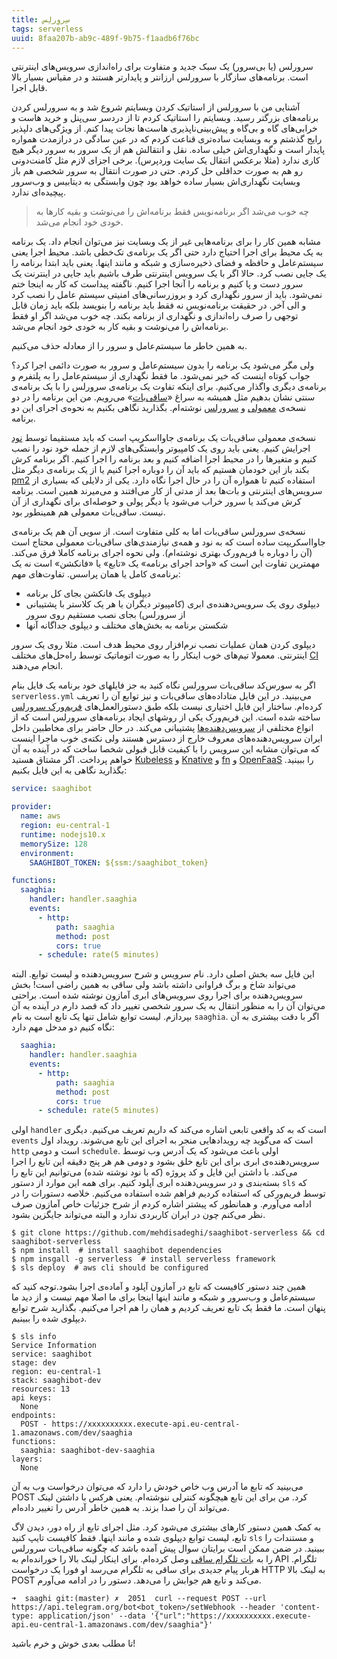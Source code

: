 ```yaml
---
title: سِروِرلِس
tags: serverless
uuid: 8faa207b-ab9c-489f-9b75-f1aadb6f76bc
---
```


سرورلس (یا بی‌سرور) یک سبک جدید و متفاوت برای راه‌اندازی سرویس‌های اینترنتی است. برنامه‌های سازگار با سرورلس ارزانتر و پایدارتر هستند و در مقیاس بسیار بالا قابل اجرا.

آشنایی من با سرورلس از استاتیک کردن وبسایتم شروع شد و به سرورلس کردن برنامه‌های بزرگتر رسید. وبسایتم را استاتیک کردم تا از دردسر سی‌پنل و خرید هاست و خرابی‌های گاه و بی‌گاه و پیش‌بینی‌ناپذیری هاست‌ها نجات پیدا کنم. از ویژگی‌های دلپذیر رایج گذشتم و به وبسایت ساده‌تری قناعت کردم که در عین سادگی در درازمدت همواره پایدار است و نگهداری‌اش خیلی ساده. نقل و انتقالش هم از یک سرور به سرور دیگر هیچ کاری ندارد (مثلا برعکس انتقال یک سایت وردپرس). برخی اجزای لازم مثل کامنت‌دونی رو هم به صورت حداقلی حل کردم. حتی در صورت انتقال به سرور شخصی هم باز وبسایت نگهداری‌اش بسیار ساده خواهد بود چون وابستگی به دیتابیس و وب‌سرور پیچیده‌ای ندارد.

> چه خوب می‌شد اگر برنامه‌نویس فقط برنامه‌اش را می‌نوشت و بقیه کارها به خودی خود انجام می‌شد.

مشابه همین کار را برای برنامه‌هایی غیر از یک وبسایت نیز می‌توان انجام داد. یک برنامه به یک محیط برای اجرا احتیاج دارد حتی اگر یک برنامه‌ی تک‌خطی باشد. محیط اجرا یعنی سیستم‌عامل و حافظه و فضای ذخیره‌سازی و شبکه و مانند اینها. یعنی باید ابتدا برنامه را یک جایی نصب کرد. حالا اگر با یک سرویس اینترنتی طرف باشیم باید جایی در اینترنت یک سرور دست و پا کنیم و برنامه را آنجا اجرا کنیم. ناگفته پیداست که کار به اینجا ختم نمی‌شود. باید از سرور نگهداری کرد و بروزرسانی‌های امنیتی سیستم عامل را نصب کرد و الی آخر. در حقیقت برنامه‌نویس نه فقط باید برنامه را بنویسد بلکه باید زمان قابل توجهی را صرف راه‌اندازی و نگهداری از برنامه بکند. چه خوب می‌شد اگر او فقط برنامه‌اش را می‌نوشت و بقیه کار به خودی خود انجام می‌شد.

به همین خاطر ما سیستم‌عامل و سرور را از معادله حذف می‌کنیم.

ولی مگر می‌شود یک برنامه را بدون سیستم‌عامل و سرور به صورت دائمی اجرا کرد؟ جواب کوتاه اینست که خیر نمی‌شود. ما فقط نگهداری از سیستم‌عامل را به پلتفرم و برنامه‌ی دیگری واگذار می‌کنیم. برای اینکه تفاوت یک برنامه‌ی سرورلس را با یک برنامه‌ی سنتی نشان بدهیم مثل همیشه به سراغ «[ساقی‌بات]» می‌رویم. من این برنامه را در دو نسخه‌ی ‏[معمولی] و [سرورلس] نوشته‌ام. بگذارید نگاهی بکنیم به نحوه‌ی اجرای این دو برنامه.

نسخه‌ی معمولی ساقی‌بات یک برنامه‌ی جاوااسکریپ است که باید مستقیما توسط [نود] اجرایش کنیم. یعنی باید روی یک کامپیوتر وابستگی‌های لازم از جمله خود نود را نصب کنیم و متغیرها را در محیط اجرا اضافه کنیم و بعد برنامه را اجرا کنیم. اگر برنامه کرش بکند باز این خودمان هستیم که باید آن را دوباره اجرا کنیم یا از یک برنامه‌ی دیگر مثل [pm2] استفاده کنیم تا همواره آن را در حال اجرا نگاه دارد. یکی از دلایلی که بسیاری از سرویس‌های اینترنتی و بات‌ها بعد از مدتی از کار می‌افتند و می‌میرند همین است. برنامه کرش می‌کند یا سرور خراب می‌شود یا دیگر پولی و حوصله‌ای برای نگهداری از آن نیست. ساقی‌بات معمولی هم همینطور بود.

نسخه‌ی سرورلس ساقی‌بات اما به کلی متفاوت است. از سویی آن هم یک برنامه‌ی جاوااسکریپت ساده است که به نود و همه‌ی نیازمندی‌های ساقی‌بات معمولی محتاج است (آن را دوباره با فریم‌ورک بهتری نوشته‌ام). ولی نحوه اجرای برنامه کاملا فرق می‌کند. مهمترین تفاوت این است که «واحد اجرای برنامه» یک «تابع» یا «فانکشن» است نه یک برنامه‌ی کامل یا همان پراسس. تفاوت‌های مهم:

- دیپلوی یک فانکشن بجای کل برنامه
- دیپلوی روی یک سرویس‌دهنده‌ی ابری (کامپیوتر دیگران یا هر یک کلاستر با پشتیبانی از سرورلس) بجای نصب مستقیم روی سرور
- شکستن برنامه به بخش‌های مختلف و دیپلوی جداگانه آنها

دیپلوی کردن همان عملیات نصب نرم‌افزار روی محیط هدف است. مثلا روی یک سرور اینترنتی. معمولا تیم‌های خوب اینکار را به صورت اتوماتیک توسط راه‌حل‌های مختلف [CI] انجام می‌دهند.

اگر به سورس‌کد ساقی‌بات سرورلس نگاه کنید به جز فایلهای خود برنامه یک فایل بنام `serverless.yml` می‌بینید. در این فایل متاداده‌های ساقی‌بات و نیز توابع آن را تعریف کرده‌ام. ساختار این فایل اختیاری نیست بلکه طبق دستورالعمل‌های [فریم‌ورک سرورلس] ساخته شده است. این فریم‌ورک یکی از روشهای ایجاد برنامه‌های سرورلس است که از انواع مختلفی از [سرویس‌دهنده‌ها] پشتیبانی می‌کند. در حال حاضر برای مخاطبین داخل ایران سرویس‌دهنده‌های معروف خارج از دسترس هستند ولی نکته‌ی خوب ماجرا اینست که می‌توان مشابه این سرویس را با کیفیت قابل قبولی شخصا ساخت که در آینده به آن خواهم پرداخت. اگر مشتاق هستید [Kubeless] و [Knative] و [fn] و [OpenFaaS] را ببینید. بگذارید نگاهی به این فایل بکنیم:

```yaml
service: saaghibot

provider:
  name: aws
  region: eu-central-1
  runtime: nodejs10.x
  memorySize: 128
  environment:
    SAAGHIBOT_TOKEN: ${ssm:/saaghibot_token}

functions:
  saaghia:
    handler: handler.saaghia
    events:
      - http:
          path: saaghia
          method: post
          cors: true
      - schedule: rate(5 minutes)
```

این فایل سه بخش اصلی دارد. نام سرویس و شرح سرویس‌دهنده و لیست توابع. البته می‌تواند شاخ و برگ فراوانی داشته باشد ولی ساقی به همین راضی است!
بخش سرویس‌دهنده برای اجرا روی سرویس‌های ابری آمازون نوشته شده است. براحتی می‌توان آن را به منظور انتقال به یک سرور شخصی تغییر داد که قصد دارم در آینده به آن بپردازم.
لیست توابع شامل تنها یک تابع است به نام `saaghia`. اگر با دقت بیشتری به آن نگاه کنیم دو مدخل مهم دارد:

```yaml
  saaghia:
    handler: handler.saaghia
    events:
      - http:
          path: saaghia
          method: post
          cors: true
      - schedule: rate(5 minutes)

```
اولی `handler` است که به کد واقعی تابعی اشاره می‌کند که داریم تعریف می‌کنیم. دیگری `events` است که می‌گوید چه رویدادهایی منجر به اجرای این تابع می‌شوند. رویداد اول `http` است و دومی `schedule`. اولی باعث می‌شود که یک آدرس وب توسط سرویس‌دهنده‌ی ابری برای این تابع خلق بشود و دومی هم هر پنج دقیقه این تابع را اجرا می‌کند. با داشتن این فایل و کد پروژه (که با نود نوشته شده) می‌توانیم این تابع را بسته‌بندی و در سرویس‌دهنده ابری آپلود کنیم. برای همه این موارد از دستور `sls` که توسط فریم‌ورکی که استفاده کردیم فراهم شده استفاده می‌کنیم. خلاصه دستورات را در ادامه می‌آورم. و همانطور که پیشتر اشاره کردم از شرح جزئیات خاص آمازون صرف نظر می‌کنم چون در ایران کاربردی ندارد و البته می‌تواند جایگزین بشود.

```
$ git clone https://github.com/mehdisadeghi/saaghibot-serverless && cd saaghibot-serverless
$ npm install  # install saaghibot dependencies
$ npm insgall -g serverless  # install serverless framework
$ sls deploy  # aws cli should be configured
```

همین چند دستور کافیست که تابع در آمازون آپلود و آماده‌ی اجرا بشود.توجه کنید که سیستم‌عامل و وب‌سرور و شبکه و مانند اینها اینجا برای ما اصلا مهم نیست و از دید ما پنهان است. ما فقط یک تابع تعریف کردیم و همان را هم اجرا می‌کنیم. بگذارید شرح توابع دیپلوی شده را ببینیم.

```
$ sls info
Service Information
service: saaghibot
stage: dev
region: eu-central-1
stack: saaghibot-dev
resources: 13
api keys:
  None
endpoints:
  POST - https://xxxxxxxxxx.execute-api.eu-central-1.amazonaws.com/dev/saaghia
functions:
  saaghia: saaghibot-dev-saaghia
layers:
  None        
```

می‌بینید که تابع ما آدرس وب خاص خودش را دارد که می‌توان درخواست وب به آن POST کرد. من برای این تابع هیچگونه کنترلی ننوشته‌ام. یعنی هرکس با داشتن لینک می‌تواند آن را صدا بزند. به همین خاطر آدرس را تغییر داده‌ام.

به کمک همین دستور کارهای بیشتری می‌شود کرد. مثل اجرای تابع از راه دور، دیدن لاگ تابع، لیست توابع دیپلوی شده و مانند اینها. فقط کافیست تایپ کنید `sls` و مستندات را ببینید. در ضمن ممکن است برایتان سوال پیش آمده باشد که چگونه ساقی‌بات سرورلس را به [بات تلگرام ساقی] وصل کرده‌ام. برای اینکار لینک بالا را خورانده‌ام به API تلگرام. هربار پیام جدیدی برای ساقی به تلگرام می‌رسد او فورا یک درخواست HTTP به لینک بالا POST می‌کند و تابع هم جوابش را می‌دهد. دستور را در ادامه می‌آورم.

```
➜  saaghi git:(master) ✗  2051  curl --request POST --url https://api.telegram.org/bot<bot_token>/setWebhook --header 'content-type: application/json' --data '{"url":"https://xxxxxxxxxx.execute-api.eu-central-1.amazonaws.com/dev/saaghia"}'
```

تا مطلب بعدی خوش و خرم باشید!

[ساقی‌بات]: https://t.me/SaaghiBot
[معمولی]: https://github.com/mehdisadeghi/SaaghiBot/
[سرورلس]: https://github.com/mehdisadeghi/saaghibot-serverless
[نود]: https://nodejs.org/en/
[pm2]: https://pm2.keymetrics.io/
[CI]: https://en.wikipedia.org/wiki/Continuous_integration
[فریم‌ورک سرورلس]: https://serverless.com/
[سرویس‌دهنده‌ها]: https://serverless.com/framework/docs/providers/
[kubeless]: https://kubeless.io/
[knative]: https://knative.dev/
[fn]: https://fnproject.io/
[OpenFaaS]: https://www.openfaas.com/
[بات تلگرام ساقی]: https://t.me/SaaghiBot
